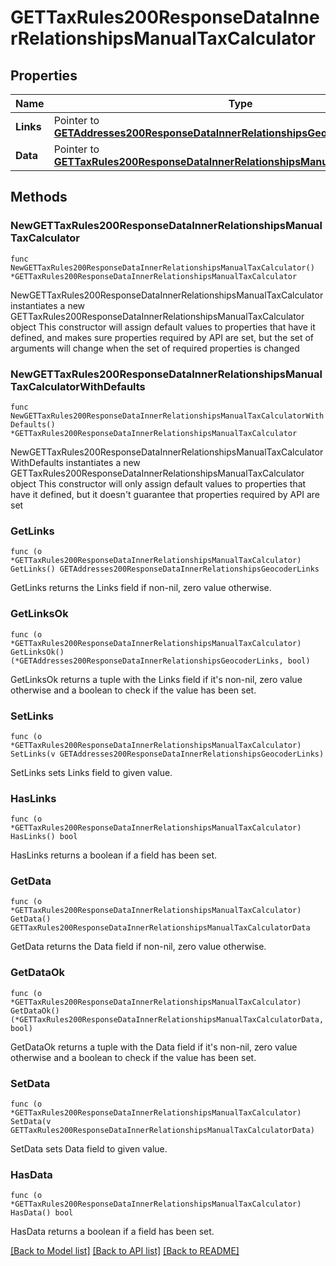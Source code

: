 # GETTaxRules200ResponseDataInnerRelationshipsManualTaxCalculator

## Properties

Name | Type | Description | Notes
------------ | ------------- | ------------- | -------------
**Links** | Pointer to [**GETAddresses200ResponseDataInnerRelationshipsGeocoderLinks**](GETAddresses200ResponseDataInnerRelationshipsGeocoderLinks.md) |  | [optional] 
**Data** | Pointer to [**GETTaxRules200ResponseDataInnerRelationshipsManualTaxCalculatorData**](GETTaxRules200ResponseDataInnerRelationshipsManualTaxCalculatorData.md) |  | [optional] 

## Methods

### NewGETTaxRules200ResponseDataInnerRelationshipsManualTaxCalculator

`func NewGETTaxRules200ResponseDataInnerRelationshipsManualTaxCalculator() *GETTaxRules200ResponseDataInnerRelationshipsManualTaxCalculator`

NewGETTaxRules200ResponseDataInnerRelationshipsManualTaxCalculator instantiates a new GETTaxRules200ResponseDataInnerRelationshipsManualTaxCalculator object
This constructor will assign default values to properties that have it defined,
and makes sure properties required by API are set, but the set of arguments
will change when the set of required properties is changed

### NewGETTaxRules200ResponseDataInnerRelationshipsManualTaxCalculatorWithDefaults

`func NewGETTaxRules200ResponseDataInnerRelationshipsManualTaxCalculatorWithDefaults() *GETTaxRules200ResponseDataInnerRelationshipsManualTaxCalculator`

NewGETTaxRules200ResponseDataInnerRelationshipsManualTaxCalculatorWithDefaults instantiates a new GETTaxRules200ResponseDataInnerRelationshipsManualTaxCalculator object
This constructor will only assign default values to properties that have it defined,
but it doesn't guarantee that properties required by API are set

### GetLinks

`func (o *GETTaxRules200ResponseDataInnerRelationshipsManualTaxCalculator) GetLinks() GETAddresses200ResponseDataInnerRelationshipsGeocoderLinks`

GetLinks returns the Links field if non-nil, zero value otherwise.

### GetLinksOk

`func (o *GETTaxRules200ResponseDataInnerRelationshipsManualTaxCalculator) GetLinksOk() (*GETAddresses200ResponseDataInnerRelationshipsGeocoderLinks, bool)`

GetLinksOk returns a tuple with the Links field if it's non-nil, zero value otherwise
and a boolean to check if the value has been set.

### SetLinks

`func (o *GETTaxRules200ResponseDataInnerRelationshipsManualTaxCalculator) SetLinks(v GETAddresses200ResponseDataInnerRelationshipsGeocoderLinks)`

SetLinks sets Links field to given value.

### HasLinks

`func (o *GETTaxRules200ResponseDataInnerRelationshipsManualTaxCalculator) HasLinks() bool`

HasLinks returns a boolean if a field has been set.

### GetData

`func (o *GETTaxRules200ResponseDataInnerRelationshipsManualTaxCalculator) GetData() GETTaxRules200ResponseDataInnerRelationshipsManualTaxCalculatorData`

GetData returns the Data field if non-nil, zero value otherwise.

### GetDataOk

`func (o *GETTaxRules200ResponseDataInnerRelationshipsManualTaxCalculator) GetDataOk() (*GETTaxRules200ResponseDataInnerRelationshipsManualTaxCalculatorData, bool)`

GetDataOk returns a tuple with the Data field if it's non-nil, zero value otherwise
and a boolean to check if the value has been set.

### SetData

`func (o *GETTaxRules200ResponseDataInnerRelationshipsManualTaxCalculator) SetData(v GETTaxRules200ResponseDataInnerRelationshipsManualTaxCalculatorData)`

SetData sets Data field to given value.

### HasData

`func (o *GETTaxRules200ResponseDataInnerRelationshipsManualTaxCalculator) HasData() bool`

HasData returns a boolean if a field has been set.


[[Back to Model list]](../README.md#documentation-for-models) [[Back to API list]](../README.md#documentation-for-api-endpoints) [[Back to README]](../README.md)



